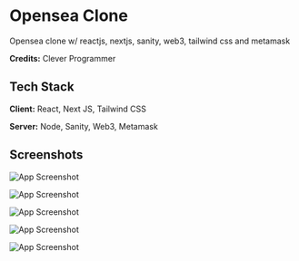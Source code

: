 
# Opensea Clone

Opensea clone w/ reactjs, nextjs, sanity, web3, tailwind css and metamask

**Credits:** Clever Programmer


## Tech Stack

**Client:** React, Next JS, Tailwind CSS

**Server:** Node, Sanity, Web3, Metamask


## Screenshots

![App Screenshot](https://i.postimg.cc/Sx0GpvCF/2022-03-28-08-41-17.png)

![App Screenshot](https://i.postimg.cc/L6gVwpq3/2022-03-28-08-41-46.png)

![App Screenshot](https://i.postimg.cc/mgQyZyyc/2022-03-28-08-42-31.png)

![App Screenshot](https://i.postimg.cc/85bR3Cyn/2022-03-28-12-29-02.png)

![App Screenshot](https://i.postimg.cc/LsLBtDjS/2022-03-28-12-29-21.png)
